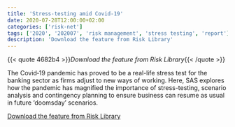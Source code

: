 ```yaml
---
title: 'Stress-testing amid Covid‑19'
date: 2020-07-28T12:00:00+02:00
categories: ['risk-net']
tags: ['2020', '202007', 'risk management', 'stress testing', 'report']
description: 'Download the feature from Risk Library'
---
```


{{< quote 4682b4 >}}_Download the feature from Risk Library_{{< /quote >}}

The Covid‑19 pandemic has proved to be a real-life stress test for the banking sector as firms adjust to new ways of working. Here, SAS explores how the pandemic has magnified the importance of stress-testing, scenario analysis and contingency planning to ensure business can resume as usual in future ‘doomsday’ scenarios.

[Download the feature from Risk Library](https://www.risklibrary.net/risk-management/stress-testing-amid-covid-19-30366)

